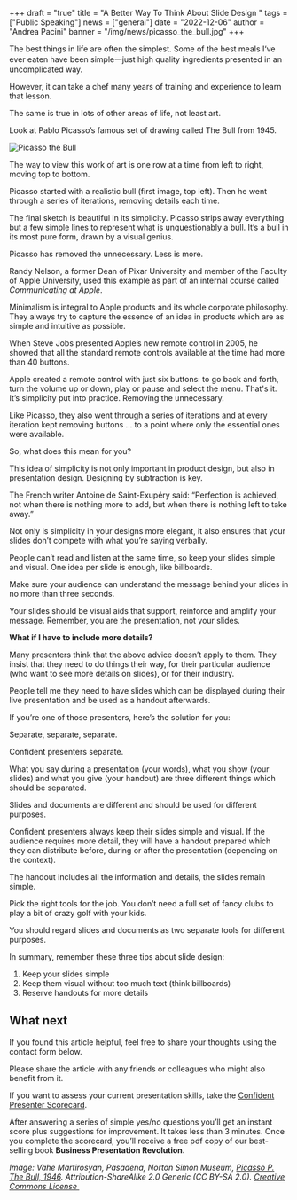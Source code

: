 +++
draft = "true"
title = "A Better Way To Think About Slide Design "
tags = ["Public Speaking"]
news = ["general"]
date = "2022-12-06"
author = "Andrea Pacini"
banner = "/img/news/picasso_the_bull.jpg"
+++




The best things in life are often the simplest. Some of the best meals I‘ve ever eaten have been simple一just high quality ingredients presented in an uncomplicated way.



However, it can take a chef many years of training and experience to learn that lesson. 



The same is true in lots of other areas of life, not least art.



Look at Pablo Picasso’s famous set of drawing called The Bull from 1945.



![Picasso the Bull](/img/news/picasso_the_bull.jpg)

The way to view this work of art is one row at a time from left to right, moving top to bottom.



Picasso started with a realistic bull (first image, top left). Then he went through a series of iterations, removing details each time. 



The final sketch is beautiful in its simplicity. Picasso strips away everything but a few simple lines to represent what is unquestionably a bull. It’s a bull in its most pure form, drawn by a visual genius.



Picasso has removed the unnecessary. Less is more. 



Randy Nelson, a former Dean of Pixar University and member of the Faculty of Apple University, used this example as part of an internal course called *Communicating at Apple*.



Minimalism is integral to Apple products and its whole corporate philosophy. They always try to capture the essence of an idea in products which are as simple and intuitive as possible. 



When Steve Jobs presented Apple’s new remote control in 2005, he showed that all the standard remote controls available at the time had more than 40 buttons.



Apple created a remote control with just six buttons: to go back and forth, turn the volume up or down, play or pause and select the menu. That's it. It’s simplicity put into practice. Removing the unnecessary. 



Like Picasso, they also went through a series of iterations and at every iteration kept removing buttons … to a point where only the essential ones were available. 



So, what does this mean for you? 



This idea of simplicity is not only important in product design, but also in presentation design. Designing by subtraction is key.



The French writer Antoine de Saint-Exupéry said: “Perfection is achieved, not when there is nothing more to add, but when there is nothing left to take away.”



Not only is simplicity in your designs more elegant, it also ensures that your slides don’t compete with what you’re saying verbally.



People can’t read and listen at the same time, so keep your slides simple and visual. One idea per slide is enough, like billboards. 



Make sure your audience can understand the message behind your slides in no more than three seconds. 



Your slides should be visual aids that support, reinforce and amplify your message. Remember, you are the presentation, not your slides. 



**What if I have to include more details?** 



Many presenters think that the above advice doesn’t apply to them. They insist that they need to do things their way, for their particular audience (who want to see more details on slides), or for their industry. 



People tell me they need to have slides which can be displayed during their live presentation and be used as a handout afterwards.



If you’re one of those presenters, here’s the solution for you: 



Separate, separate, separate. 



Confident presenters separate. 



What you say during a presentation (your words), what you show (your slides) and what you give (your handout) are three different things which should be separated. 



Slides and documents are different and should be used for different purposes. 



Confident presenters always keep their slides simple and visual. If the audience requires more detail, they will have a handout prepared which they can distribute before, during or after the presentation (depending on the context). 



The handout includes all the information and details, the slides remain simple. 



Pick the right tools for the job. You don’t need a full set of fancy clubs to play a bit of crazy golf with your kids. 



You should regard slides and documents as two separate tools for different purposes.



In summary, remember these three tips about slide design:



1. Keep your slides simple
2. Keep them visual without too much text (think billboards) 
3. Reserve handouts for more details

## What next  

If you found this article helpful, feel free to share your thoughts using the contact form below. 



Please share the article with any friends or colleagues who might also benefit from it. 



If you want to assess your current presentation skills, take the [Confident Presenter Scorecard](https://presentationscorecard.scoreapp.com/).

After answering a series of simple yes/no questions you’ll get an instant score plus suggestions for improvement. It takes less than 3 minutes. Once you complete the scorecard, you’ll receive a free pdf copy of our best-selling book **Business Presentation Revolution.**



*Image: Vahe Martirosyan, Pasadena, Norton Simon Museum, [Picasso P. The Bull, 1946](https://flic.kr/p/PXpxQS). Attribution-ShareAlike 2.0 Generic (CC BY-SA 2.0). [Creative Commons License ](https://creativecommons.org/licenses/by-sa/2.0/legalcode)*